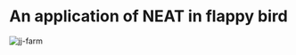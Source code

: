 # An application of NEAT in flappy bird
 ![jj-farm](https://media.giphy.com/media/R5NDdelv6dzpe/giphy.gif)
